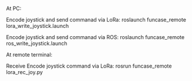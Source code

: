 At PC:

Encode joystick and send commanad via LoRa:
roslaunch funcase_remote lora_write_joystick.launch

Encode joystick and send commanad via ROS:
roslaunch funcase_remote ros_write_joystick.launch


At remote terminal:

Receive Encode joystick command via LoRa:
rosrun funcase_remote lora_rec_joy.py

